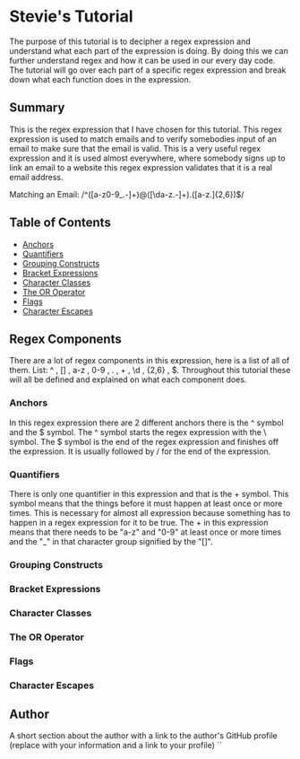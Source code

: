 # Stevie's Tutorial

The purpose of this tutorial is to decipher a regex expression and understand what each part of the expression is doing. By doing this we can further understand regex and how it can be used in our every day code. The tutorial will go over each part of a specific regex expression and break down what each function does in the expression.

## Summary

This is the regex expression that I have chosen for this tutorial. This regex expression is used to match emails and to verify somebodies input of an email to make sure that the email is valid. This is a very useful regex expression and it is used almost everywhere, where somebody signs up to link an email to a website this regex expression validates that it is a real email address.

Matching an Email: /^([a-z0-9_\.-]+)@([\da-z\.-]+)\.([a-z\.]{2,6})$/

## Table of Contents

- [Anchors](#anchors)
- [Quantifiers](#quantifiers)
- [Grouping Constructs](#grouping-constructs)
- [Bracket Expressions](#bracket-expressions)
- [Character Classes](#character-classes)
- [The OR Operator](#the-or-operator)
- [Flags](#flags)
- [Character Escapes](#character-escapes)

## Regex Components
There are a lot of regex components in this expression, here is a list of all of them. List: ^ , [] , a-z , 0-9 , \. , + , \d , {2,6} , $. Throughout this tutorial these will all be defined and explained on what each component does.
### Anchors
In this regex expression there are 2 different anchors there is the ^ symbol and the $ symbol. The ^ symbol starts the regex expression with the \ symbol. The $ symbol is the end of the regex expression and finishes off the expression. It is usually followed by / for the end of the expression.
### Quantifiers
There is only one quantifier in this expression and that is the + symbol. This symbol means that the things before it must happen at least once or more times. This is necessary for almost all expression because something has to happen in a regex expression for it to be true. The + in this expression means that there needs to be "a-z" and "0-9" at least once or more times and the "_" in that character group signified by the "[]".
### Grouping Constructs

### Bracket Expressions

### Character Classes

### The OR Operator

### Flags

### Character Escapes

## Author

A short section about the author with a link to the author's GitHub profile (replace with your information and a link to your profile)
``